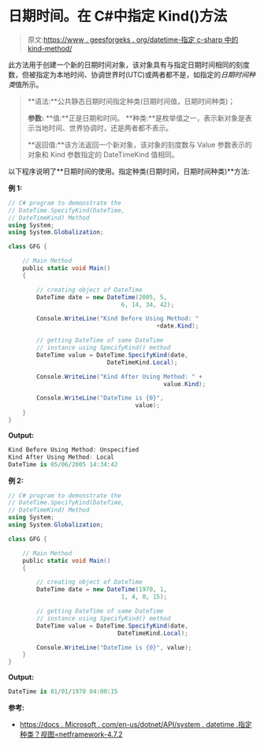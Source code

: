 # 日期时间。在 C#中指定 Kind()方法

> 原文:[https://www . geesforgeks . org/datetime-指定 c-sharp 中的 kind-method/](https://www.geeksforgeeks.org/datetime-specifykind-method-in-c-sharp/)

此方法用于创建一个新的日期时间对象，该对象具有与指定日期时间相同的刻度数，但被指定为本地时间、协调世界时(UTC)或两者都不是，如指定的*日期时间种类*值所示。

> **语法:**公共静态日期时间指定种类(日期时间值，日期时间种类)；
> 
> **参数:**
> **值:**正是日期和时间。
> **种类:**是枚举值之一，表示新对象是表示当地时间、世界协调时，还是两者都不表示。
> 
> **返回值:**该方法返回一个新对象，该对象的刻度数与 Value 参数表示的对象和 Kind 参数指定的 DateTimeKind 值相同。

以下程序说明了**日期时间的使用。指定种类(日期时间，日期时间种类)**方法:

**例 1:**

```cs
// C# program to demonstrate the
// DateTime.SpecifyKind(DateTime,
// DateTimeKind) Method
using System;
using System.Globalization;

class GFG {

    // Main Method
    public static void Main()
    {

        // creating object of DateTime
        DateTime date = new DateTime(2005, 5,
                                6, 14, 34, 42);

        Console.WriteLine("Kind Before Using Method: "
                                          +date.Kind);

        // getting DateTime of same DateTime 
        // instance using SpecifyKind() method
        DateTime value = DateTime.SpecifyKind(date,
                            DateTimeKind.Local);

        Console.WriteLine("Kind After Using Method: " +
                                            value.Kind);

        Console.WriteLine("DateTime is {0}",
                                    value);
    }
}
```

**Output:**

```cs
Kind Before Using Method: Unspecified
Kind After Using Method: Local
DateTime is 05/06/2005 14:34:42

```

**例 2:**

```cs
// C# program to demonstrate the
// DateTime.SpecifyKind(DateTime,
// DateTimeKind) Method
using System;
using System.Globalization;

class GFG {

    // Main Method
    public static void Main()
    {

        // creating object of DateTime
        DateTime date = new DateTime(1970, 1,
                                1, 4, 0, 15);

        // getting DateTime of same DateTime 
        // instance using SpecifyKind() method
        DateTime value = DateTime.SpecifyKind(date,
                               DateTimeKind.Local);

        Console.WriteLine("DateTime is {0}", value);
    }
}
```

**Output:**

```cs
DateTime is 01/01/1970 04:00:15

```

**参考:**

*   [https://docs . Microsoft . com/en-us/dotnet/API/system . datetime .指定种类？视图=netframework-4.7.2](https://docs.microsoft.com/en-us/dotnet/api/system.datetime.specifykind?view=netframework-4.7.2)